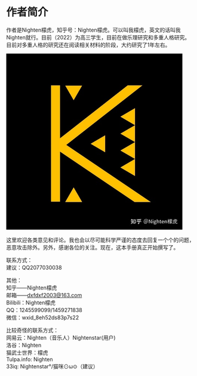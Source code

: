# 作者简介

作者是Nighten檬虎，知乎号：Nighten檬虎。可以叫我檬虎，英文的话叫我Nighten就行。目前（2022）为高三学生，目前在做乐理研究和多重人格研究。目前对多重人格的研究还在阅读相关材料的阶段，大约研究了1年左右。

![icon](A9F029C7-AD80-4474-8C6F-2EFD336671C7.jpg)

这里欢迎各类意见和评论。我也会以尽可能科学严谨的态度去回复一个个的问题，恶意攻击除外。另外，感谢各位的关注。现在，这本手册真正开始撰写了。

联系方式：  
建议：QQ2077030038

其他：  
知乎——Nighten檬虎  
邮箱——dxfdxf2003@163.com  
Bilibili：Nighten檬虎  
QQ：1245599099/1459271838  
微信：wxid\_8eh52ds83p7s22

比较奇怪的联系方式：  
网易云：Nighten（音乐人）Nightenstar\(用户\)  
洛谷：Nighten  
猫武士世界：檬虎  
Tulpa.info: Nighten  
33iq: Nightenstar°/猫咪⊙ω⊙（建议）
